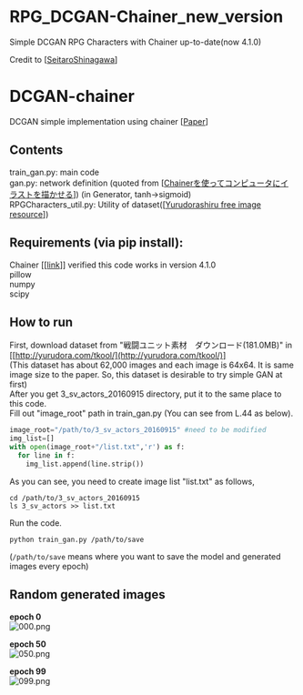 # RPG_DCGAN-Chainer_new_version
Simple DCGAN RPG Characters with Chainer up-to-date(now 4.1.0)

Credit to [[SeitaroShinagawa](https://github.com/SeitaroShinagawa/DCGAN-chainer)]


# DCGAN-chainer
DCGAN simple implementation using chainer [[Paper](https://arxiv.org/abs/1511.06434)]  

## Contents  
train_gan.py: main code  
gan.py: network definition (quoted from [[Chainerを使ってコンピュータにイラストを描かせる](http://qiita.com/rezoolab/items/5cc96b6d31153e0c86bc)]) (in Generator, tanh->sigmoid)  
RPGCharacters_util.py: Utility of dataset([[Yurudorashiru free image resource](http://yurudora.com/tkool/)])  

## Requirements (via pip install):  
Chainer [[[link](http://chainer.org/)]] verified this code works in version 4.1.0  
pillow  
numpy  
scipy    

## How to run   
First, download dataset from "戦闘ユニット素材　ダウンロード(181.0MB)" in [[http://yurudora.com/tkool/](http://yurudora.com/tkool/)]  
(This dataset has about 62,000 images and each image is 64x64. It is same image size to the paper. So, this dataset is desirable to try simple GAN at first)    
After you get 3_sv_actors_20160915 directory, put it to the same place to this code.  
Fill out "image_root" path in train_gan.py (You can see from L.44 as below).  
```python  
image_root="/path/to/3_sv_actors_20160915" #need to be modified 
img_list=[]  
with open(image_root+"/list.txt",'r') as f:  
  for line in f:  
    img_list.append(line.strip())  
```  
As you can see, you need to create image list "list.txt" as follows,  
```   
cd /path/to/3_sv_actors_20160915  
ls 3_sv_actors >> list.txt  
``` 
Run the code.
```    
python train_gan.py /path/to/save  
```  
(`/path/to/save` means where you want to save the model and generated images every epoch)  

## Random generated images  

**epoch 0**  
![000.png](https://github.com/SeitaroShinagawa/DCGAN-chainer/blob/master/images/000.png "epoch 0")  

**epoch 50**  
![050.png](https://github.com/SeitaroShinagawa/DCGAN-chainer/blob/master/images/050.png "epoch 50")  

**epoch 99**  
![099.png](https://github.com/SeitaroShinagawa/DCGAN-chainer/blob/master/images/099.png "epoch 99")  




